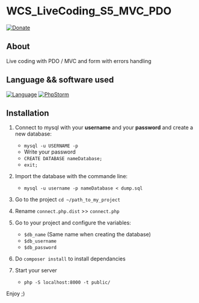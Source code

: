 # WCS_LiveCoding_S5_MVC_PDO
[![Donate](https://img.shields.io/badge/Donate-PayPal-brightgreen.svg?style=flat-square&logo=paypal)](https://paypal.me/PaulDSB/)

About
------------
Live coding with PDO / MVC and form with errors handling

Language && software used
--------------
[![Language](https://img.shields.io/badge/Language-Php-red.svg?style=flat-square)][1]
[![PhpStorm](https://img.shields.io/badge/Software-PHPStorm-ff69b4.svg?style=flat-square&colorB=B356EA)][2]

Installation
-------------
1. Connect to mysql with your **username** and your **password** and create a new database:
    - `mysql -u USERNAME -p`
    - Write your password
    - `CREATE DATABASE nameDatabase;`
    - `exit;`

2. Import the database with the commande line:
    - `mysql -u username -p nameDatabase < dump.sql`

3. Go to the project `cd ~/path_to_my_project`

4. Rename `connect.php.dist` >> `connect.php`

5. Go to your project and configure the variables:
    - `$db_name` (Same name when creating the database)
    - `$db_username`
    - `$db_password`

5. Do `composer install` to install dependancies
6. Start your server
    - `php -S localhost:8000 -t public/`

Enjoy ;)

[1]: http://php.net/manual/en/intro-whatis.php
[2]: https://www.jetbrains.com/phpstorm/